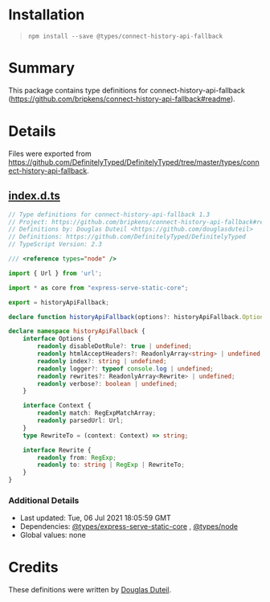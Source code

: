 # Installation

> `npm install --save @types/connect-history-api-fallback`

# Summary

This package contains type definitions for
connect-history-api-fallback (https://github.com/bripkens/connect-history-api-fallback#readme).

# Details

Files were exported
from https://github.com/DefinitelyTyped/DefinitelyTyped/tree/master/types/connect-history-api-fallback.

## [index.d.ts](https://github.com/DefinitelyTyped/DefinitelyTyped/tree/master/types/connect-history-api-fallback/index.d.ts)

````ts
// Type definitions for connect-history-api-fallback 1.3
// Project: https://github.com/bripkens/connect-history-api-fallback#readme
// Definitions by: Douglas Duteil <https://github.com/douglasduteil>
// Definitions: https://github.com/DefinitelyTyped/DefinitelyTyped
// TypeScript Version: 2.3

/// <reference types="node" />

import { Url } from 'url';

import * as core from "express-serve-static-core";

export = historyApiFallback;

declare function historyApiFallback(options?: historyApiFallback.Options): core.RequestHandler;

declare namespace historyApiFallback {
    interface Options {
        readonly disableDotRule?: true | undefined;
        readonly htmlAcceptHeaders?: ReadonlyArray<string> | undefined;
        readonly index?: string | undefined;
        readonly logger?: typeof console.log | undefined;
        readonly rewrites?: ReadonlyArray<Rewrite> | undefined;
        readonly verbose?: boolean | undefined;
    }

    interface Context {
        readonly match: RegExpMatchArray;
        readonly parsedUrl: Url;
    }
    type RewriteTo = (context: Context) => string;

    interface Rewrite {
        readonly from: RegExp;
        readonly to: string | RegExp | RewriteTo;
    }
}

````

### Additional Details

* Last updated: Tue, 06 Jul 2021 18:05:59 GMT
* Dependencies: [@types/express-serve-static-core](https://npmjs.com/package/@types/express-serve-static-core)
  , [@types/node](https://npmjs.com/package/@types/node)
* Global values: none

# Credits

These definitions were written by [Douglas Duteil](https://github.com/douglasduteil).
